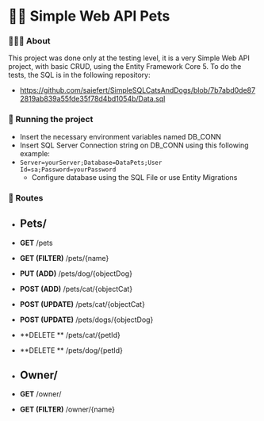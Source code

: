 # 🐶🐱 Simple Web API Pets
### 👨🏻‍💻 About
This project was done only at the testing level, it is a very Simple Web API project, with basic CRUD, using the Entity Framework Core 5. 
To do the tests, the SQL is in the following repository: 
- https://github.com/saiefert/SimpleSQLCatsAndDogs/blob/7b7abd0de872819ab839a55fde35f78d4bd1054b/Data.sql

### 🚀 Running the project
- Insert the necessary environment variables named DB_CONN
- Insert SQL Server Connection string on DB_CONN using this following example: 
- ``` Server=yourServer;Database=DataPets;User Id=sa;Password=yourPassword ```
  - Configure database using the SQL File or use Entity Migrations
  
 ### 🚊 Routes
 - ## Pets/
  - **GET** /pets
  - **GET (FILTER)** /pets/{name}  
  - **PUT (ADD)** /pets/dog/{objectDog}
  - **POST (ADD)** /pets/cat/{objectCat}
  - **POST (UPDATE)** /pets/cat/{objectCat}
  - **POST (UPDATE)** /pets/dogs/{objectDog}
  - **DELETE ** /pets/cat/{petId}
  - **DELETE ** /pets/dog/{petId}
  
 - ## Owner/
  - **GET** /owner/
  - **GET (FILTER)** /owner/{name}
